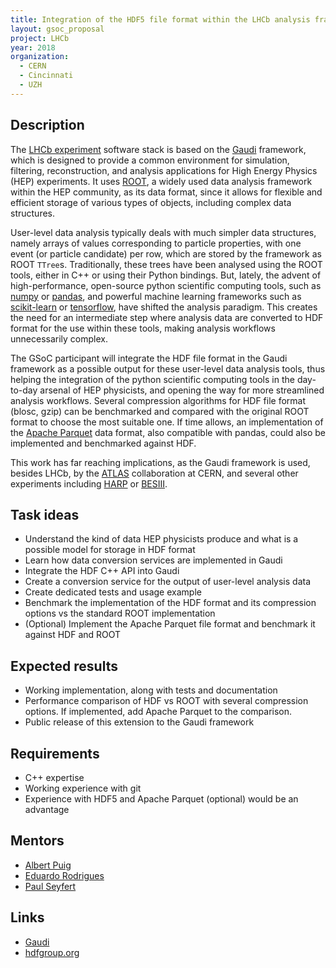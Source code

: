 ```yaml
---
title: Integration of the HDF5 file format within the LHCb analysis framework
layout: gsoc_proposal
project: LHCb
year: 2018
organization:
  - CERN
  - Cincinnati
  - UZH
---
```


## Description

The [LHCb experiment](http://lhcb-public.web.cern.ch/lhcb-public/) software
stack is based on the [Gaudi](http://gaudi.web.cern.ch/gaudi/) framework, which
is designed to provide a common environment for simulation, filtering,
reconstruction, and analysis applications for High Energy Physics (HEP)
experiments. It uses [ROOT](https://root.cern.ch/), a widely used data analysis
framework within the HEP community, as its data format, since it allows for
flexible and efficient storage of various types of objects, including complex
data structures.

User-level data analysis typically deals with much simpler data structures,
namely arrays of values corresponding to particle properties, with one event (or
particle candidate) per row, which are stored by the framework as ROOT `TTree`s.
Traditionally, these trees have been analysed using the ROOT tools, either in
C++ or using their Python bindings. But, lately, the advent of high-performance,
open-source python scientific computing tools, such as
[numpy](http://www.numpy.org/) or [pandas](https://pandas.pydata.org/), and
powerful machine learning frameworks such as
[scikit-learn](http://scikit-learn.org/) or
[tensorflow](https://www.tensorflow.org/), have shifted the analysis paradigm.
This creates the need for an intermediate step where analysis data are converted
to HDF format for the use within these tools, making analysis workflows
unnecessarily complex.

The GSoC participant will integrate the HDF file format in the Gaudi framework
as a possible output for these user-level data analysis tools, thus helping the
integration of the python scientific computing tools in the day-to-day arsenal
of HEP physicists, and opening the way for more streamlined analysis workflows.
Several compression algorithms for HDF file format (blosc, gzip) can be
benchmarked and compared with the original ROOT format to choose the most
suitable one. If time allows, an implementation of the
[Apache Parquet](https://parquet.apache.org/) data format, also compatible with
pandas, could also be implemented and benchmarked against HDF.

This work has far reaching implications, as the Gaudi framework is used, besides
LHCb, by the [ATLAS](http://atlas.web.cern.ch/Atlas/) collaboration at CERN, and
several other experiments including [HARP](http://harp.web.cern.ch/harp/) or
[BESIII](http://bes3.ihep.ac.cn/).

## Task ideas

- Understand the kind of data HEP physicists produce and what is a possible
  model for storage in HDF format
- Learn how data conversion services are implemented in Gaudi
- Integrate the HDF C++ API into Gaudi
- Create a conversion service for the output of user-level analysis data
- Create dedicated tests and usage example
- Benchmark the implementation of the HDF format and its compression options vs
  the standard ROOT implementation
- (Optional) Implement the Apache Parquet file format and benchmark it against
  HDF and ROOT

## Expected results

- Working implementation, along with tests and documentation
- Performance comparison of HDF vs ROOT with several compression options. If
  implemented, add Apache Parquet to the comparison.
- Public release of this extension to the Gaudi framework

## Requirements

- C++ expertise
- Working experience with git
- Experience with HDF5 and Apache Parquet (optional) would be an advantage

## Mentors

- [Albert Puig](mailto:albert.puig@cern.ch)
- [Eduardo Rodrigues](mailto:Eduardo.Rodrigues@cern.ch)
- [Paul Seyfert](mailto:Paul.Seyfert@cern.ch)

## Links

- [Gaudi](http://gaudi.web.cern.ch/gaudi/)
- [hdfgroup.org](https://www.hdfgroup.org/)
